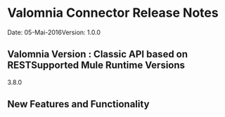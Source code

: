Valomnia Connector Release Notes
=================================

Date: 05-Mai-2016Version: 1.0.0

Valomnia Version : Classic API based on RESTSupported Mule Runtime Versions
--------------------------------
3.8.0

New Features and Functionality
-------------------------